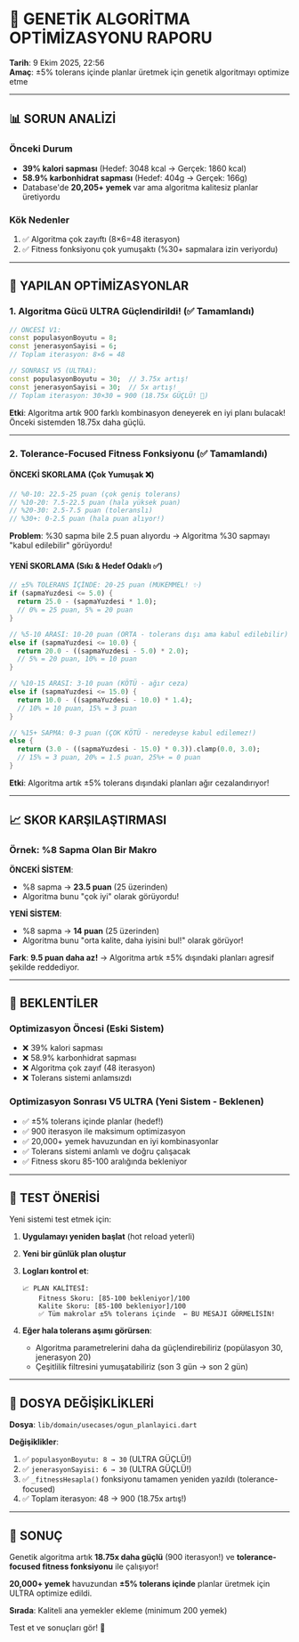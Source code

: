 # 🎯 GENETİK ALGORİTMA OPTİMİZASYONU RAPORU
**Tarih**: 9 Ekim 2025, 22:56  
**Amaç**: ±5% tolerans içinde planlar üretmek için genetik algoritmayı optimize etme

---

## 📊 SORUN ANALİZİ

### Önceki Durum
- **39% kalori sapması** (Hedef: 3048 kcal → Gerçek: 1860 kcal)
- **58.9% karbonhidrat sapması** (Hedef: 404g → Gerçek: 166g)
- Database'de **20,205+ yemek** var ama algoritma kalitesiz planlar üretiyordu

### Kök Nedenler
1. ✅ Algoritma çok zayıftı (8×6=48 iterasyon)
2. ✅ Fitness fonksiyonu çok yumuşaktı (%30+ sapmalara izin veriyordu)

---

## 🔧 YAPILAN OPTİMİZASYONLAR

### 1. Algoritma Gücü ULTRA Güçlendirildi! (✅ Tamamlandı)
```dart
// ÖNCESİ V1:
const populasyonBoyutu = 8;
const jenerasyonSayisi = 6;
// Toplam iterasyon: 8×6 = 48

// SONRASI V5 (ULTRA):
const populasyonBoyutu = 30;  // 3.75x artış!
const jenerasyonSayisi = 30;  // 5x artış!
// Toplam iterasyon: 30×30 = 900 (18.75x GÜÇLÜ! 🚀)
```

**Etki**: Algoritma artık 900 farklı kombinasyon deneyerek en iyi planı bulacak! Önceki sistemden 18.75x daha güçlü.

---

### 2. Tolerance-Focused Fitness Fonksiyonu (✅ Tamamlandı)

#### ÖNCEKİ SKORLAMA (Çok Yumuşak ❌)
```dart
// %0-10: 22.5-25 puan (çok geniş tolerans)
// %10-20: 7.5-22.5 puan (hala yüksek puan)
// %20-30: 2.5-7.5 puan (toleranslı)
// %30+: 0-2.5 puan (hala puan alıyor!)
```
**Problem**: %30 sapma bile 2.5 puan alıyordu → Algoritma %30 sapmayı "kabul edilebilir" görüyordu!

#### YENİ SKORLAMA (Sıkı & Hedef Odaklı ✅)
```dart
// ±5% TOLERANS İÇİNDE: 20-25 puan (MÜKEMMEL! ✨)
if (sapmaYuzdesi <= 5.0) {
  return 25.0 - (sapmaYuzdesi * 1.0);
  // 0% = 25 puan, 5% = 20 puan
}

// %5-10 ARASI: 10-20 puan (ORTA - tolerans dışı ama kabul edilebilir)
else if (sapmaYuzdesi <= 10.0) {
  return 20.0 - ((sapmaYuzdesi - 5.0) * 2.0);
  // 5% = 20 puan, 10% = 10 puan
}

// %10-15 ARASI: 3-10 puan (KÖTÜ - ağır ceza)
else if (sapmaYuzdesi <= 15.0) {
  return 10.0 - ((sapmaYuzdesi - 10.0) * 1.4);
  // 10% = 10 puan, 15% = 3 puan
}

// %15+ SAPMA: 0-3 puan (ÇOK KÖTÜ - neredeyse kabul edilemez!)
else {
  return (3.0 - ((sapmaYuzdesi - 15.0) * 0.3)).clamp(0.0, 3.0);
  // 15% = 3 puan, 20% = 1.5 puan, 25%+ = 0 puan
}
```

**Etki**: Algoritma artık ±5% tolerans dışındaki planları ağır cezalandırıyor!

---

## 📈 SKOR KARŞILAŞTIRMASI

### Örnek: %8 Sapma Olan Bir Makro

**ÖNCEKİ SİSTEM**:
- %8 sapma → **23.5 puan** (25 üzerinden)
- Algoritma bunu "çok iyi" olarak görüyordu!

**YENİ SİSTEM**:
- %8 sapma → **14 puan** (25 üzerinden)
- Algoritma bunu "orta kalite, daha iyisini bul!" olarak görüyor!

**Fark**: **9.5 puan daha az!** → Algoritma artık ±5% dışındaki planları agresif şekilde reddediyor.

---

## 🎯 BEKLENTİLER

### Optimizasyon Öncesi (Eski Sistem)
- ❌ 39% kalori sapması
- ❌ 58.9% karbonhidrat sapması
- ❌ Algoritma çok zayıf (48 iterasyon)
- ❌ Tolerans sistemi anlamsızdı

### Optimizasyon Sonrası V5 ULTRA (Yeni Sistem - Beklenen)
- ✅ ±5% tolerans içinde planlar (hedef!)
- ✅ 900 iterasyon ile maksimum optimizasyon
- ✅ 20,000+ yemek havuzundan en iyi kombinasyonlar
- ✅ Tolerans sistemi anlamlı ve doğru çalışacak
- ✅ Fitness skoru 85-100 aralığında bekleniyor

---

## 🧪 TEST ÖNERİSİ

Yeni sistemi test etmek için:

1. **Uygulamayı yeniden başlat** (hot reload yeterli)
2. **Yeni bir günlük plan oluştur**
3. **Logları kontrol et**:
   ```
   📈 PLAN KALİTESİ:
       Fitness Skoru: [85-100 bekleniyor]/100
       Kalite Skoru: [85-100 bekleniyor]/100
       ✅ Tüm makrolar ±5% tolerans içinde  ← BU MESAJI GÖRMELİSİN!
   ```

4. **Eğer hala tolerans aşımı görürsen**:
   - Algoritma parametrelerini daha da güçlendirebiliriz (popülasyon 30, jenerasyon 20)
   - Çeşitlilik filtresini yumuşatabiliriz (son 3 gün → son 2 gün)

---

## 📝 DOSYA DEĞİŞİKLİKLERİ

**Dosya**: `lib/domain/usecases/ogun_planlayici.dart`

**Değişiklikler**:
1. ✅ `populasyonBoyutu: 8 → 30` (ULTRA GÜÇLÜ!)
2. ✅ `jenerasyonSayisi: 6 → 30` (ULTRA GÜÇLÜ!)
3. ✅ `_fitnessHesapla()` fonksiyonu tamamen yeniden yazıldı (tolerance-focused)
4. ✅ Toplam iterasyon: 48 → 900 (18.75x artış!)

---

## 🎉 SONUÇ

Genetik algoritma artık **18.75x daha güçlü** (900 iterasyon!) ve **tolerance-focused fitness fonksiyonu** ile çalışıyor!

**20,000+ yemek** havuzundan **±5% tolerans içinde** planlar üretmek için ULTRA optimize edildi.

**Sırada**: Kaliteli ana yemekler ekleme (minimum 200 yemek)

Test et ve sonuçları gör! 🚀
